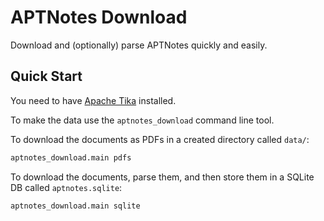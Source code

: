 # APTNotes Download

Download and (optionally) parse APTNotes quickly and easily.

## Quick Start

You need to have [Apache Tika](https://tika.apache.org/) installed.

To make the data use the `aptnotes_download` command line tool.

To download the documents as PDFs in a created directory called `data/`:

````bash
aptnotes_download.main pdfs
````

To download the documents, parse them, and then store them in a SQLite DB called `aptnotes.sqlite`:

````bash
aptnotes_download.main sqlite
````
